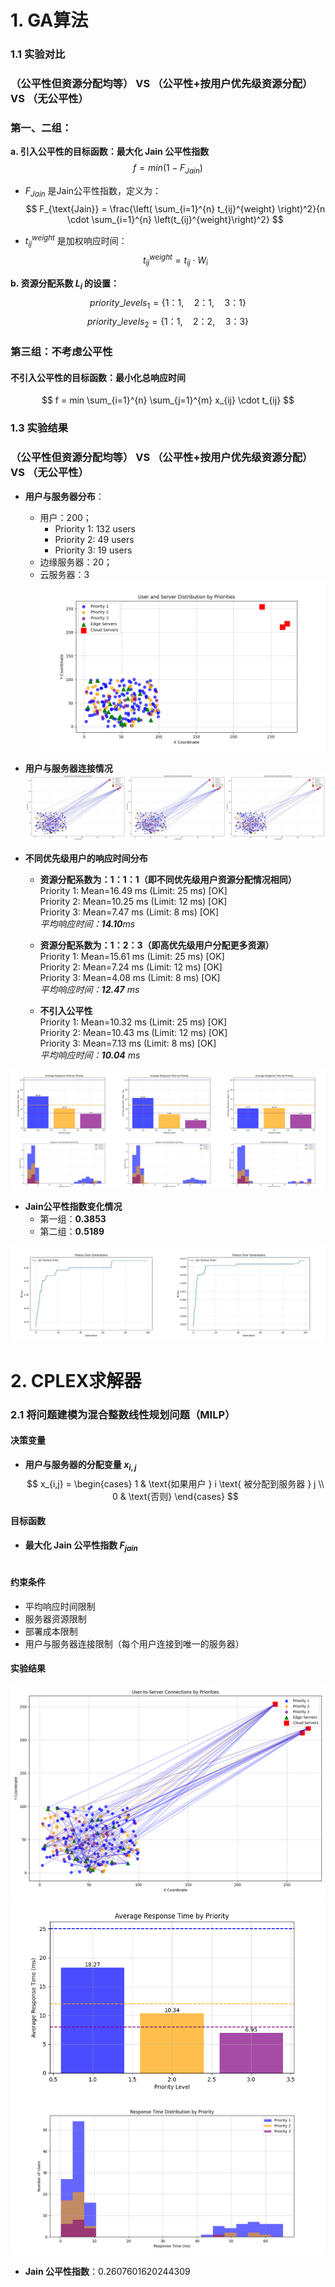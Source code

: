 # 1. GA算法

### 1.1 实验对比
### （公平性但资源分配均等）  VS  （公平性+按用户优先级资源分配）  VS  （无公平性）
### 第一、二组：
**a. 引入公平性的目标函数：最大化 Jain 公平性指数**
$$
f = min (1 - F_{Jain})
$$

  * $F_{Jain}$ 是Jain公平性指数，定义为：
$$
F_{\text{Jain}} = \frac{\left( \sum_{i=1}^{n} t_{ij}^{weight} \right)^2}{n \cdot \sum_{i=1}^{n} \left(t_{ij}^{weight}\right)^2}
$$

  * $t_{ij}^{weight}$ 是加权响应时间：
    $$
    t_{ij}^{weight} = t_{ij} \cdot W_i
    $$
    

**b. 资源分配系数 $L_i$ 的设置：**  
$$
priority\_levels_1 = \{1： 1,\quad 2： 1,\quad 3： 1\}
$$
$$
priority\_levels_2 = \{1： 1,\quad 2： 2,\quad 3： 3\}
$$
### 第三组：不考虑公平性
#### 不引入公平性的目标函数：最小化总响应时间
$$
f = min \sum_{i=1}^{n} \sum_{j=1}^{m} x_{ij} \cdot t_{ij}
$$

### 1.3 实验结果
### （公平性但资源分配均等）  VS  （公平性+按用户优先级资源分配）  VS  （无公平性）
* **用户与服务器分布**：
  * 用户：200；
    * Priority 1: 132 users
    * Priority 2: 49 users
    * Priority 3: 19 users
  * 边缘服务器：20；
  * 云服务器：3 
  ![alt text](image-12.png)

* **用户与服务器连接情况**
![alt text](WPS拼图4-1.png)


* **不同优先级用户的响应时间分布**  
  *  **资源分配系数为：1：1：1（即不同优先级用户资源分配情况相同）**  
    Priority 1: Mean=16.49 ms (Limit: 25 ms) [OK]  
    Priority 2: Mean=10.25 ms (Limit: 12 ms) [OK]  
    Priority 3: Mean=7.47 ms (Limit: 8 ms) [OK]      
    *平均响应时间：**14.10**ms*
  
  *  **资源分配系数为：1：2：3（即高优先级用户分配更多资源）**  
    Priority 1: Mean=15.61 ms (Limit: 25 ms) [OK]  
    Priority 2: Mean=7.24 ms (Limit: 12 ms) [OK]  
    Priority 3: Mean=4.08 ms (Limit: 8 ms) [OK]   
    *平均响应时间：**12.47** ms*

  * **不引入公平性**       
    Priority 1: Mean=10.32 ms (Limit: 25 ms) [OK]  
    Priority 2: Mean=10.43 ms (Limit: 12 ms) [OK]  
    Priority 3: Mean=7.13 ms (Limit: 8 ms) [OK]   
    *平均响应时间：**10.04** ms*

![alt text](WPS拼图5-1.png)
![alt text](WPS拼图6-1.png)


* **Jain公平性指数变化情况**
  * 第一组：**0.3853**
  * 第二组：**0.5189**
  

![alt text](WPS拼图7-1.png)


# 2. CPLEX求解器

### 2.1 将问题建模为混合整数线性规划问题（MILP）
#### 决策变量
* **用户与服务器的分配变量 $x_{i,j}$**
  $$
  x_{i,j} =
  \begin{cases}
  1 & \text{如果用户 } i \text{ 被分配到服务器 } j \\
  0 & \text{否则}
  \end{cases}
  $$

#### 目标函数
* **最大化 Jain 公平性指数 $F_{jain}$**  
​
#### 约束条件
* 平均响应时间限制
* 服务器资源限制 
* 部署成本限制
* 用户与服务器连接限制（每个用户连接到唯一的服务器）

#### 实验结果
![alt text](image-18.png)
![alt text](image-17.png)
![alt text](image-16.png)
* **Jain 公平性指数**：0.2607601620244309
